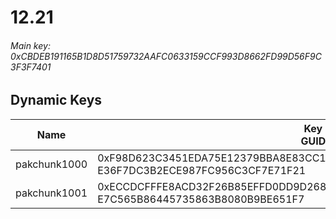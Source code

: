 # 12.21

###### *Main key: 0xCBDEB191165B1D8D51759732AAFC0633159CCF993D8662FD99D56F9C3F3F7401*

## Dynamic Keys

| Name         | Key<br/>GUID                                                                                            |
|--------------|---------------------------------------------------------------------------------------------------------|
| pakchunk1000 | 0xF98D623C3451EDA75E12379BBA8E83CC18879202B473864EC209AB9D8631E37C<br/>E36F7DC3B2ECE987FC956C3CF7E71F21 |
| pakchunk1001 | 0xECCDCFFFE8ACD32F26B85EFFD0DD9D268F7A2773FF93DF7555AB2DFE56FB5DE7<br/>E7C565B86445735863B8080B9BE651F7 |
